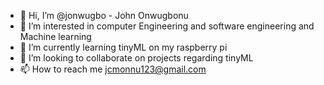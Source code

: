 - 👋 Hi, I’m @jonwugbo - John Onwugbonu 
- 👀 I’m interested in computer Engineering and software engineering and Machine learning
- 🌱 I’m currently learning tinyML on my raspberry pi
- 💞️ I’m looking to collaborate on projects regarding tinyML
- 📫 How to reach me jcmonnu123@gmail.com

<!---
jowugbo/jowugbo is a ✨ special ✨ repository because its `README.md` (this file) appears on your GitHub profile.
You can click the Preview link to take a look at your changes.
--->
